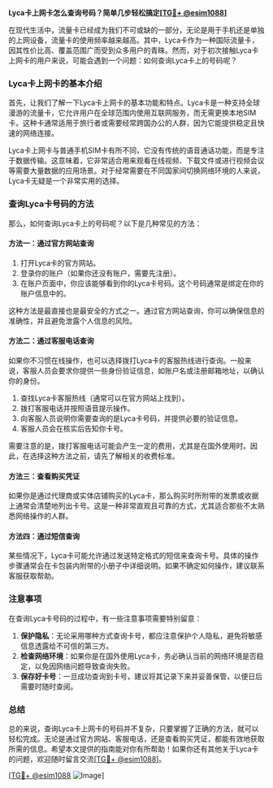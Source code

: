 **Lyca卡上网卡怎么查询号码？简单几步轻松搞定[[TG💪+ @esim1088](https://t.me/s/esim1088)]**

在现代生活中，流量卡已经成为我们不可或缺的一部分，无论是用于手机还是单独的上网设备，流量卡的使用频率越来越高。其中，Lyca卡作为一种国际流量卡，因其性价比高、覆盖范围广而受到众多用户的青睐。然而，对于初次接触Lyca卡上网卡的用户来说，可能会遇到一个问题：如何查询Lyca卡上的号码呢？

### Lyca卡上网卡的基本介绍

首先，让我们了解一下Lyca卡上网卡的基本功能和特点。Lyca卡是一种支持全球漫游的流量卡，它允许用户在全球范围内使用互联网服务，而无需更换本地SIM卡。这种卡通常适用于旅行者或需要经常跨国办公的人群，因为它能提供稳定且快速的网络连接。

Lyca卡上网卡与普通手机SIM卡有所不同，它没有传统的语音通话功能，而是专注于数据传输。这意味着，它非常适合用来观看在线视频、下载文件或进行视频会议等需要大量数据的应用场景。对于经常需要在不同国家间切换网络环境的人来说，Lyca卡无疑是一个非常实用的选择。

### 查询Lyca卡号码的方法

那么，如何查询Lyca卡上的号码呢？以下是几种常见的方法：

#### 方法一：通过官方网站查询

1. 打开Lyca卡的官方网站。
2. 登录你的账户（如果你还没有账户，需要先注册）。
3. 在账户页面中，你应该能够看到你的Lyca卡号码。这个号码通常是绑定在你的账户信息中的。

这种方法是最直接也是最安全的方式之一。通过官方网站查询，你可以确保信息的准确性，并且避免泄露个人信息的风险。

#### 方法二：通过客服电话查询

如果你不习惯在线操作，也可以选择拨打Lyca卡的客服热线进行查询。一般来说，客服人员会要求你提供一些身份验证信息，如账户名或注册邮箱地址，以确认你的身份。

1. 查找Lyca卡客服热线（通常可以在官方网站上找到）。
2. 拨打客服电话并按照语音提示操作。
3. 向客服人员说明你需要查询的是Lyca卡号码，并提供必要的验证信息。
4. 客服人员会在核实后告知你卡号。

需要注意的是，拨打客服电话可能会产生一定的费用，尤其是在国外使用时。因此，在选择这种方法之前，请先了解相关的收费标准。

#### 方法三：查看购买凭证

如果你是通过代理商或实体店铺购买的Lyca卡，那么购买时所附带的发票或收据上通常会清楚地列出卡号。这是一种非常直观且可靠的方式，尤其适合那些不太熟悉网络操作的人群。

#### 方法四：通过短信查询

某些情况下，Lyca卡可能允许通过发送特定格式的短信来查询卡号。具体的操作步骤通常会在卡包装内附带的小册子中详细说明。如果不确定如何操作，建议联系客服获取帮助。

### 注意事项

在查询Lyca卡号码的过程中，有一些注意事项需要特别留意：

1. **保护隐私**：无论采用哪种方式查询卡号，都应注意保护个人隐私，避免将敏感信息透露给不可信的第三方。
2. **检查网络环境**：如果你是在国外使用Lyca卡，务必确认当前的网络环境是否稳定，以免因网络问题导致查询失败。
3. **保存好卡号**：一旦成功查询到卡号，建议将其记录下来并妥善保管，以便日后需要时随时查阅。

### 总结

总的来说，查询Lyca卡上网卡的号码并不复杂，只要掌握了正确的方法，就可以轻松完成。无论是通过官方网站、客服电话，还是查看购买凭证，都能有效地获取所需的信息。希望本文提供的指南能对你有所帮助！如果你还有其他关于Lyca卡的问题，欢迎随时留言交流[[TG💪+ @esim1088](https://t.me/s/esim1088)]。

[[TG💪+ @esim1088](https://t.me/s/esim1088) ![Image](https://i.postimg.cc/4NQfJmqS/Snipaste-2025-05-13-00-14-12.png)]